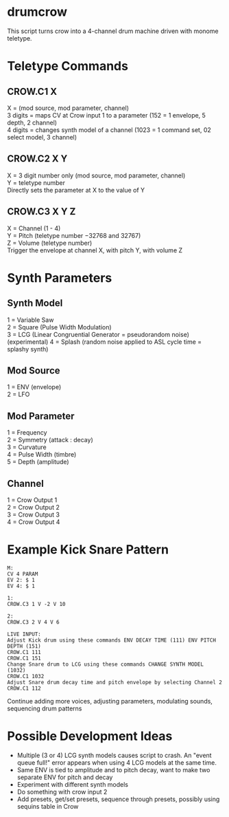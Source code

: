 # drumcrow
This script turns crow into a 4-channel drum machine driven with monome teletype. 

# Teletype Commands
## CROW.C1 X
X = (mod source, mod parameter, channel)  
3 digits = maps CV at Crow input 1 to a parameter (152 = 1 envelope, 5 depth, 2 channel)  
4 digits = changes synth model of a channel (1023 = 1 command set, 02 select model, 3 channel)  

## CROW.C2 X Y
X = 3 digit number only (mod source, mod parameter, channel)  
Y = teletype number  
Directly sets the parameter at X to the value of Y  

## CROW.C3 X Y Z
X = Channel (1 - 4)  
Y = Pitch (teletype number −32768 and 32767)  
Z = Volume (teletype number)  
Trigger the envelope at channel X, with pitch Y, with volume Z  

# Synth Parameters
## Synth Model
1 = Variable Saw  
2 = Square (Pulse Width Modulation)  
3 = LCG (Linear Congruential Generator = pseudorandom noise) (experimental)
4 = Splash (random noise applied to ASL cycle time = splashy synth) 

## Mod Source 
1 = ENV (envelope)  
2 = LFO  

## Mod Parameter
1 = Frequency  
2 = Symmetry (attack : decay)  
3 = Curvature  
4 = Pulse Width (timbre)  
5 = Depth (amplitude)  

## Channel
1 = Crow Output 1  
2 = Crow Output 2  
3 = Crow Output 3  
4 = Crow Output 4  

# Example Kick Snare Pattern
```
M: 
CV 4 PARAM
EV 2: $ 1
EV 4: $ 1

1:
CROW.C3 1 V -2 V 10

2: 
CROW.C3 2 V 4 V 6

LIVE INPUT: 
Adjust Kick drum using these commands ENV DECAY TIME (111) ENV PITCH DEPTH (151)
CROW.C1 111
CROW.C1 151
Change Snare drum to LCG using these commands CHANGE SYNTH MODEL (1032)
CROW.C1 1032
Adjust Snare drum decay time and pitch envelope by selecting Channel 2
CROW.C1 112
```

Continue adding more voices, adjusting parameters, modulating sounds, sequencing drum patterns

# Possible Development Ideas
- Multiple (3 or 4) LCG synth models causes script to crash. An "event queue full!" error appears when using 4 LCG models at the same time.
- Same ENV is tied to amplitude and to pitch decay, want to make two separate ENV for pitch and decay
- Experiment with different synth models
- Do something with crow input 2
- Add presets, get/set presets, sequence through presets, possibly using sequins table in Crow 
